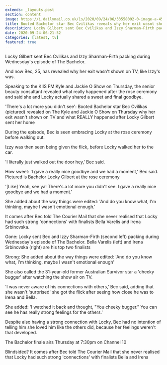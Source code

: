 ```yaml
---
extends: _layouts.post
section: content
image: https://i.dailymail.co.uk/1s/2020/09/24/06/33558092-0-image-a-45_1600924433733.jpg 
title: Booted Bachelor star Bec Cvilikas reveals why her exit wasnt shown on TV 
description: Locky Gilbert sent Bec Cvilikas and Izzy Sharman-Firth packing during Wednesdays episode of The Bachelor. 
date: 2020-09-24-06-21-52 
categories: [latest, tv] 
featured: true 
--- 
```

Locky Gilbert sent Bec Cvilikas and Izzy Sharman-Firth packing during Wednesday's episode of The Bachelor.

And now Bec, 25, has revealed why her exit wasn't shown on TV, like Izzy's was.

Speaking to the KIIS FM Kyle and Jackie O Show on Thursday, the senior beauty consultant revealed what really happened after the rose ceremony and said she and Locky actually shared a sweet and final goodbye. 

'There's a lot more you didn't see': Booted Bachelor star Bec Cvilikas (pictured) revealed on The Kyle and Jackie O Show on Thursday why her exit wasn't shown on TV and what REALLY happened after Locky Gilbert sent her home

During the episode, Bec is seen embracing Locky at the rose ceremony before walking out. 

Izzy was then seen being given the flick, before Locky walked her to the car.   

'I literally just walked out the door hey,' Bec said. 

How sweet: 'I gave a really nice goodbye and we had a moment,' Bec said. Pictured is Bachelor Locky Gilbert at the rose ceremony

'[Like] Yeah, see ya! There's a lot more you didn't see. I gave a really nice goodbye and we had a moment.'

She added about the way things were edited: 'And do you know what, I'm thinking, maybe I wasn't emotional enough.' 

It comes after Bec told The Courier Mail that she never realised that Locky had such strong 'connections' with finalists Bella Varelis and Irena Srbinovska.

Gone: Locky sent Bec and Izzy Sharman-Firth (second left) packing during Wednesday's episode of The Bachelor. Bella Varelis (left) and Irena Srbinovska (right) are his top two finalists

Strong: She added about the way things were edited: 'And do you know what, I'm thinking, maybe I wasn't emotional enough'

She also called the 31-year-old former Australian Survivor star a 'cheeky bugger' after watching the show air on TV.

'I was never aware of his connections with others,' Bec said, adding that she wasn't 'surprised' she got the flick after seeing how close he was to Irena and Bella.

She added: 'I watched it back and thought, "You cheeky bugger." You can see he has really strong feelings for the others.'

Despite also having a strong connection with Locky, Bec had no intention of telling him she loved him like the others did, because her feelings weren't that developed. 

The Bachelor finale airs Thursday at 7:30pm on Channel 10

Blindsided? It comes after Bec told The Courier Mail that she never realised that Locky had such strong 'connections' with finalists Bella and Irena

